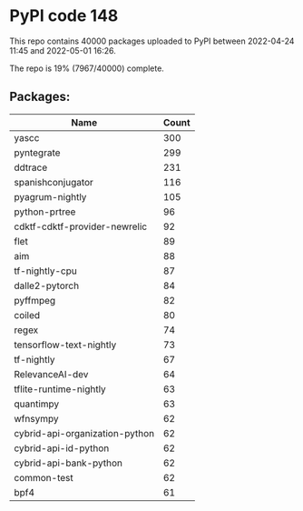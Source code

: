 # PyPI code 148

This repo contains 40000 packages uploaded to PyPI between 
2022-04-24 11:45 and 2022-05-01 16:26.

The repo is 19% (7967/40000) complete.

## Packages:

| Name  | Count |
| ----- | ----- |
| yascc | 300 |
| pyntegrate | 299 |
| ddtrace | 231 |
| spanishconjugator | 116 |
| pyagrum-nightly | 105 |
| python-prtree | 96 |
| cdktf-cdktf-provider-newrelic | 92 |
| flet | 89 |
| aim | 88 |
| tf-nightly-cpu | 87 |
| dalle2-pytorch | 84 |
| pyffmpeg | 82 |
| coiled | 80 |
| regex | 74 |
| tensorflow-text-nightly | 73 |
| tf-nightly | 67 |
| RelevanceAI-dev | 64 |
| tflite-runtime-nightly | 63 |
| quantimpy | 63 |
| wfnsympy | 62 |
| cybrid-api-organization-python | 62 |
| cybrid-api-id-python | 62 |
| cybrid-api-bank-python | 62 |
| common-test | 62 |
| bpf4 | 61 |


